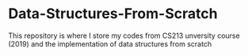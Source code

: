 # Data-Structures-From-Scratch
This repository is where I store my codes from CS213 unversity course (2019) and the implementation of data structures from scratch
